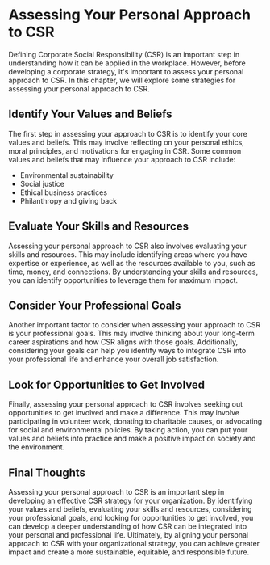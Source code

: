 Assessing Your Personal Approach to CSR
============================================================================================

Defining Corporate Social Responsibility (CSR) is an important step in understanding how it can be applied in the workplace. However, before developing a corporate strategy, it's important to assess your personal approach to CSR. In this chapter, we will explore some strategies for assessing your personal approach to CSR.

Identify Your Values and Beliefs
--------------------------------

The first step in assessing your approach to CSR is to identify your core values and beliefs. This may involve reflecting on your personal ethics, moral principles, and motivations for engaging in CSR. Some common values and beliefs that may influence your approach to CSR include:

* Environmental sustainability
* Social justice
* Ethical business practices
* Philanthropy and giving back

Evaluate Your Skills and Resources
----------------------------------

Assessing your personal approach to CSR also involves evaluating your skills and resources. This may include identifying areas where you have expertise or experience, as well as the resources available to you, such as time, money, and connections. By understanding your skills and resources, you can identify opportunities to leverage them for maximum impact.

Consider Your Professional Goals
--------------------------------

Another important factor to consider when assessing your approach to CSR is your professional goals. This may involve thinking about your long-term career aspirations and how CSR aligns with those goals. Additionally, considering your goals can help you identify ways to integrate CSR into your professional life and enhance your overall job satisfaction.

Look for Opportunities to Get Involved
--------------------------------------

Finally, assessing your personal approach to CSR involves seeking out opportunities to get involved and make a difference. This may involve participating in volunteer work, donating to charitable causes, or advocating for social and environmental policies. By taking action, you can put your values and beliefs into practice and make a positive impact on society and the environment.

Final Thoughts
--------------

Assessing your personal approach to CSR is an important step in developing an effective CSR strategy for your organization. By identifying your values and beliefs, evaluating your skills and resources, considering your professional goals, and looking for opportunities to get involved, you can develop a deeper understanding of how CSR can be integrated into your personal and professional life. Ultimately, by aligning your personal approach to CSR with your organizational strategy, you can achieve greater impact and create a more sustainable, equitable, and responsible future.
